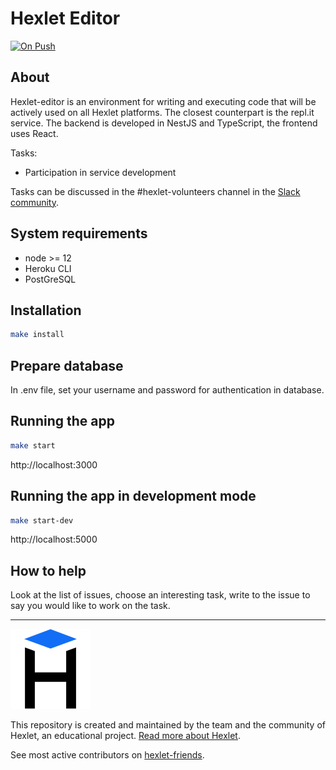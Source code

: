 # Hexlet Editor

[![On Push](https://github.com/hexlet/hexlet-editor/workflows/On%20Push/badge.svg?branch=main)](https://github.com/hexlet/hexlet-editor/actions)

## About

Hexlet-editor is an environment for writing and executing code that will be actively used on all Hexlet platforms. The closest counterpart is the repl.it service. The backend is developed in NestJS and TypeScript, the frontend uses React.

Tasks:

* Participation in service development

Tasks can be discussed in the #hexlet-volunteers channel in the [Slack community](https://slack-ru.hexlet.io/).

## System requirements

* node >= 12
* Heroku CLI
* PostGreSQL
## Installation

```bash
make install
```
## Prepare database

In .env file, set your username and password for authentication in database.

## Running the app

```bash
make start
```
http://localhost:3000

## Running the app in development mode
```bash
make start-dev
```
http://localhost:5000

## How to help

Look at the list of issues, choose an interesting task, write to the issue to say you would like to work on the task.

---

[![Hexlet Ltd. logo](https://raw.githubusercontent.com/Hexlet/assets/master/images/hexlet_logo128.png)](https://hexlet.io/?utm_source=github&utm_medium=link&utm_campaign=hexlet-editor)

This repository is created and maintained by the team and the community of Hexlet, an educational project. [Read more about Hexlet](https://hexlet.io/?utm_source=github&utm_medium=link&utm_campaign=hexlet-editor).

See most active contributors on [hexlet-friends](https://friends.hexlet.io/).
